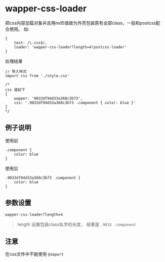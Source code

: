 # wapper-css-loader
把css内容加载对象并且用md5值做为外壳包装原有全部class，一般和postcss配合使用。
如:
```
{
    test: /\.css$/,
    loader: 'wapper-css-loader?length=4!postcss-loader'
}
```
处理结果
```
// 导入样式
import css from './style.css'

/*
css 值如下
{
    wapper: '9033df94d33a368c3b73',
    css: '.9033df94d33a368c3b73 .component { color: blue }'
}
*/
```

## 例子说明

使用前
```
.component {
    color: blue
}
```
使用后
```
.9033df94d33a368c3b73 .component {
    color: blue
}
```
## 参数设置

```
wapper-css-loader?length=4
```
> length 设置包装class名字的长度，
> 结果是 ```.9033 .component```



## 注意

在css文件中不能使用 ```@import```
